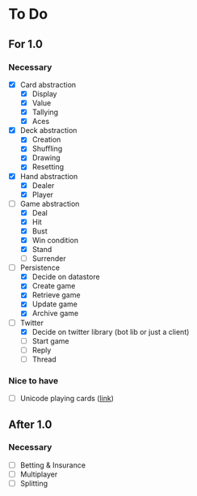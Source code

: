 # To Do

## For 1.0
### Necessary
- [x] Card abstraction
  - [x] Display
  - [X] Value
  - [X] Tallying
  - [X] Aces
- [X] Deck abstraction
  - [x] Creation
  - [X] Shuffling
  - [X] Drawing
  - [X] Resetting
- [X] Hand abstraction
  - [X] Dealer
  - [X] Player
- [ ] Game abstraction
  - [X] Deal
  - [X] Hit
  - [X] Bust
  - [X] Win condition
  - [X] Stand
  - [ ] Surrender
- [ ] Persistence
  - [x] Decide on datastore
  - [X] Create game
  - [X] Retrieve game
  - [X] Update game
  - [X] Archive game
- [ ] Twitter
  - [X] Decide on twitter library (bot lib or just a client)
  - [ ] Start game
  - [ ] Reply
  - [ ] Thread

### Nice to have
- [ ] Unicode playing cards ([link](https://en.wikipedia.org/wiki/Standard_52-card_deck#Unicode))

## After 1.0
### Necessary
- [ ] Betting & Insurance
- [ ] Multiplayer
- [ ] Splitting
